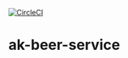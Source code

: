 [![CircleCI](https://circleci.com/gh/abhis-code-place/ak-beer-service.svg?style=svg)](https://circleci.com/gh/abhis-code-place/ak-beer-service)

# ak-beer-service
